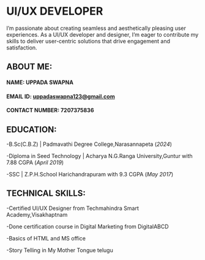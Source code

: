# UI/UX DEVELOPER
I’m passionate about creating seamless and aesthetically pleasing user experiences. As a UI/UX developer and designer, I’m eager to contribute my skills to deliver user-centric solutions that drive engagement and satisfaction.

## ABOUT ME:
#### NAME: UPPADA SWAPNA
#### EMAIL ID: uppadaswapna123@gmail.com
#### CONTACT NUMBER: 7207375836

## EDUCATION:
-B.Sc(C.B.Z) | Padmavathi Degree College,Narasannapeta (_2024_)

-Diploma in Seed Technology | Acharya N.G.Ranga University,Guntur with 7.88 CGPA (_April 2019_)

-SSC | Z.P.H.School Harichandrapuram with 9.3 CGPA (_May 2017_)

## TECHNICAL SKILLS:
-Certified UI/UX Designer from Techmahindra Smart Academy,Visakhaptnam

-Done certification course in Digital Marketing from DigitalABCD

-Basics of HTML and MS office

-Story Telling in My Mother Tongue telugu



